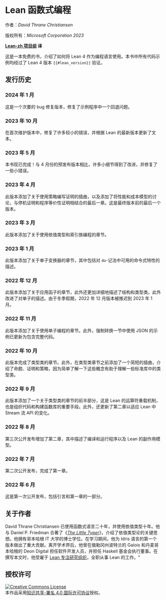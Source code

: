 <!--
# Functional Programming in Lean
-->

# Lean 函数式编程

<!--
*by David Thrane Christiansen*

*Copyright Microsoft Corporation 2023*
-->

作者：*David Thrane Christiansen*

版权所有：*Microsoft Corporation 2023*

**[Lean-zh 项目组](https://github.com/orgs/Lean-zh) 译**

<!--
This is a free book on using Lean 4 as a programming language. All code samples are tested with Lean 4 release `{{#lean_version}}`.
-->

这是一本免费的书，介绍了如何将 Lean 4 作为编程语言使用。本书中所有代码示例均经过了 Lean 4 版本 `{{#lean_version}}` 验证。

<!--
## Release history
-->

## 发行历史

<!--
### January, 2024

This is a minor bugfix release that fixes a regression in an example program.
-->

### 2024 年 1 月

这是一个次要的 bug 修复版本，修复了示例程序中一个回退问题。

<!--
### October, 2023

In this first maintenance release, a number of smaller issues were fixed and the text was brought up to date with the latest release of Lean.
-->

### 2023 年 10 月

在首次维护版本中，修复了许多较小的错误，并根据 Lean 的最新版本更新了文本。


<!--
### May, 2023

The book is now complete! Compared to the April pre-release, many small details have been improved and minor mistakes have been fixed.
-->

### 2023 年 5 月

本书现已完成！与 4 月份的预发布版本相比，许多小细节得到了改进，并修复了一些小错误。

<!--
### April, 2023

This release adds an interlude on writing proofs with tactics as well as a final chapter that combines discussion of performance and cost models with proofs of termination and program equivalence.
This is the last release prior to the final release.
-->

### 2023 年 4 月

此版本添加了关于使用策略编写证明的插曲，以及添加了将性能和成本模型的讨论，与停机证明和程序等价性证明相结合的最后一章。这是最终版本前的最后一个版本。

<!--
### March, 2023

This release adds a chapter on programming with dependent types and indexed families.
-->

### 2023 年 3 月

此版本添加了关于使用依值类型和索引族编程的章节。

<!--
### January, 2023

This release adds a chapter on monad transformers that includes a description of the imperative features that are available in `do`-notation.
-->

### 2023 年 1 月

此版本添加了关于单子变换器的章节，其中包括对 `do`-记法中可用的命令式特性的描述。

<!--
### December, 2022

This release adds a chapter on applicative functors that additionally describes structures and type classes in more detail.
This is accompanied with improvements to the description of monads.
The December 2022 release was delayed until January 2023 due to winter holidays.
-->

### 2022 年 12 月

此版本添加了关于应用函子的章节，此外还更加详细地描述了结构和类型类。此外改进了对单子的描述。由于冬季假期，2022 年 12 月版本被推迟到 2023 年 1 月。

<!--
### November, 2022

This release adds a chapter on programming with monads. Additionally, the example of using JSON in the coercions section has been updated to include the complete code.
-->

### 2022 年 11 月

此版本添加了关于使用单子编程的章节。此外，强制转换一节中使用 JSON 的示例已更新为包含完整代码。
<!--
### October, 2022

This release completes the chapter on type classes. In addition, a short interlude introducing propositions, proofs, and tactics has been added just before the chapter on type classes, because a small amount of familiarity with the concepts helps to understand some of the standard library type classes.
-->

### 2022 年 10 月

此版本完成了类型类的章节。此外，在类型类章节之前添加了一个简短的插曲，介绍了命题、证明和策略，因为简单了解一下这些概念有助于理解一些标准库中的类型类。

<!--
### September, 2022

This release adds the first half of a chapter on type classes, which are Lean's mechanism for overloading operators and an important means of organizing code and structuring libraries. Additionally, the second chapter has been updated to account for changes in Lean's stream API.
-->

### 2022 年 9 月

此版本添加了一个关于类型类的章节的前半部分，这是 Lean 的运算符重载机制，也是组织代码和构建函数库的重要手段。此外，还更新了第二章以适应 Lean 中 Stream 流 API 的变化。

<!--
### August, 2022

This third public release adds a second chapter, which describes compiling and running programs along with Lean's model for side effects.
-->

### 2022 年 8 月

第三次公开发布增加了第二章，其中描述了编译和运行程序以及 Lean 的副作用模型。

<!--
### July, 2022

The second public release completes the first chapter.
-->

### 2022 年 7 月

第二次公开发布，完成了第一章。

<!--
### June, 2022

This was the first public release, consisting of an introduction and part of the first chapter.
-->

### 2022 年 6 月

这是第一次公开发布，包括引言和第一章的一部分。

<!--
## About the Author
-->

## 关于作者

<!--
David Thrane Christiansen has been using functional languages for twenty years, and dependent types for ten.
Together with Daniel P. Friedman, he wrote [_The Little Typer_](https://thelittletyper.com/), an introduction to the key ideas of dependent type theory.
He has a Ph.D. from the IT University of Copenhagen.
During his studies, he was a major contributor to the first version of the Idris language.
Since leaving academia, he has worked as a software developer at Galois in Portland, Oregon and Deon Digital in Copenhagen, Denmark, and he was the Executive Director of the Haskell Foundation.
At the time of writing, he is employed at the [Lean Focused Research Organization](https://lean-fro.org) working full-time on Lean.
-->

David Thrane Christiansen 已使用函数式语言二十年，并使用依值类型十年。他与 Daniel P. Friedman 合著了《[*The Little Typer*](https://thelittletyper.com/)》，介绍了依值类型论的关键思想。他拥有哥本哈根 IT 大学的博士学位。在学习期间，他为 Idris 语言的第一个版本做出了重大贡献。离开学术界后，他曾在俄勒冈州波特兰的 Galois 和丹麦哥本哈根的 Deon Digital 担任软件开发人员，并担任 Haskell 基金会执行董事。在撰写本文时，他受雇于 [Lean 专注研究组织](https://lean-fro.org)，全职从事 Lean 的工作。"

<!--
## License

<a rel="license" href="http://creativecommons.org/licenses/by/4.0/"><img alt="Creative Commons License" style="border-width:0" src="https://i.creativecommons.org/l/by/4.0/88x31.png" /></a><br />This work is licensed under a <a rel="license" href="http://creativecommons.org/licenses/by/4.0/">Creative Commons Attribution 4.0 International License</a>.
-->

## 授权许可

<a rel="license" href="http://creativecommons.org/licenses/by/4.0/deed.zh-hans"><img alt="Creative Commons License" style="border-width:0" src="https://i.creativecommons.org/l/by/4.0/88x31.png" /></a><br />本作品采用<a rel="license" href="http://creativecommons.org/licenses/by/4.0/deed.zh-hans">知识共享-署名 4.0 国际许可协议</a>授权。
